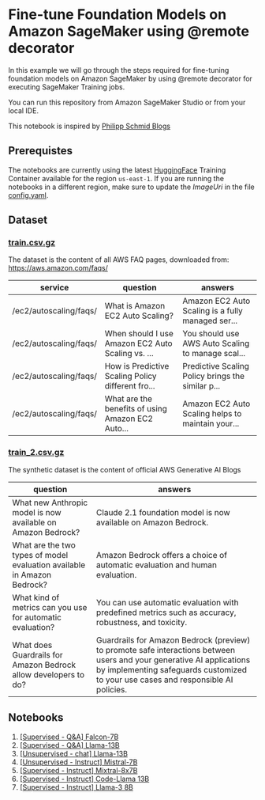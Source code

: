 # Fine-tune Foundation Models on Amazon SageMaker using @remote decorator

In this example we will go through the steps required for fine-tuning foundation models on Amazon SageMaker by using @remote decorator for executing SageMaker Training jobs.

You can run this repository from Amazon SageMaker Studio or from your local IDE.

This notebook is inspired by [Philipp Schmid Blogs](https://www.philschmid.de/)

## Prerequistes

The notebooks are currently using the latest [HuggingFace](https://github.com/aws/deep-learning-containers/blob/master/available_images.md) Training Container available for the region `us-east-1`. If you are running the notebooks in a different region, make sure to update the *ImageUri* in the file [config.yaml](./config.yaml).

## Dataset

### [train.csv.gz](./train.csv.gz)

The dataset is the content of all AWS FAQ pages, downloaded from: https://aws.amazon.com/faqs/

| service | question | answers |
|-------|-------|-------|
| /ec2/autoscaling/faqs/     | What is Amazon EC2 Auto Scaling?   | Amazon EC2 Auto Scaling is a fully managed ser...  |
| /ec2/autoscaling/faqs/    | When should I use Amazon EC2 Auto Scaling vs. ...   | You should use AWS Auto Scaling to manage scal... |
| /ec2/autoscaling/faqs/   | How is Predictive Scaling Policy different fro... | Predictive Scaling Policy brings the similar p... |
| /ec2/autoscaling/faqs/ | What are the benefits of using Amazon EC2 Auto... | Amazon EC2 Auto Scaling helps to maintain your... |

### [train_2.csv.gz](./train_2.csv.gz)

The synthetic dataset is the content of official AWS Generative AI Blogs

| question | answers |
|-------|-------|
| What new Anthropic model is now available on Amazon Bedrock?   | Claude 2.1 foundation model is now available on Amazon Bedrock.  |
| What are the two types of model evaluation available in Amazon Bedrock?   | Amazon Bedrock offers a choice of automatic evaluation and human evaluation. |
| What kind of metrics can you use for automatic evaluation? | You can use automatic evaluation with predefined metrics such as accuracy, robustness, and toxicity. |
| What does Guardrails for Amazon Bedrock allow developers to do? | Guardrails for Amazon Bedrock (preview) to promote safe interactions between users and your generative AI applications by implementing safeguards customized to your use cases and responsible AI policies. |

## Notebooks

1. [[Supervised - Q&A] Falcon-7B](./falcon-7b-qlora-remote-decorator_qa.ipynb)
2. [[Supervised - Q&A] Llama-13B](./llama-13b-qlora-remote-decorator_qa.ipynb)
3. [[Unsupervised - chat] Llama-13B](./llama-13b-qlora-remote-decorator_unsupervised.ipynb)
4. [[Unsupervised - Instruct] Mistral-7B](./mistral-7b-qlora-remote-decorator_unsupervised.ipynb)
5. [[Supervised - Instruct] Mixtral-8x7B](./mixtral-8x7b-qlora-remote-decorator_qa.ipynb)
6. [[Supervised - Instruct] Code-Llama 13B](./code-llama-13b-qlora-remote-decorator.ipynb)
7. [[Supervised - Instruct] Llama-3 8B](./llama-3-8b-qlora-remote-decorator_qa.ipynb)
